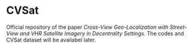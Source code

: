 # CVSat
Official repository of the paper _Cross-View Geo-Localization with Street-View and VHR Satellite Imagery in Decentrality Settings_. The codes and CVSat dataset will be availabel later.
